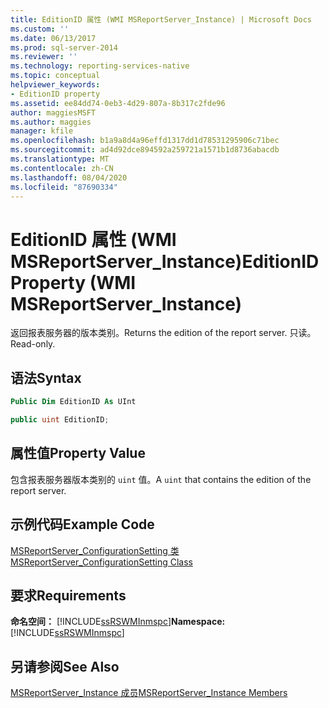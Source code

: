 ```yaml
---
title: EditionID 属性 (WMI MSReportServer_Instance) | Microsoft Docs
ms.custom: ''
ms.date: 06/13/2017
ms.prod: sql-server-2014
ms.reviewer: ''
ms.technology: reporting-services-native
ms.topic: conceptual
helpviewer_keywords:
- EditionID property
ms.assetid: ee84dd74-0eb3-4d29-807a-8b317c2fde96
author: maggiesMSFT
ms.author: maggies
manager: kfile
ms.openlocfilehash: b1a9a8d4a96effd1317dd1d78531295906c71bec
ms.sourcegitcommit: ad4d92dce894592a259721a1571b1d8736abacdb
ms.translationtype: MT
ms.contentlocale: zh-CN
ms.lasthandoff: 08/04/2020
ms.locfileid: "87690334"
---
```

# <a name="editionid-property-wmi-msreportserver_instance"></a><span data-ttu-id="5fe64-102">EditionID 属性 (WMI MSReportServer_Instance)</span><span class="sxs-lookup"><span data-stu-id="5fe64-102">EditionID Property (WMI MSReportServer_Instance)</span></span>
  <span data-ttu-id="5fe64-103">返回报表服务器的版本类别。</span><span class="sxs-lookup"><span data-stu-id="5fe64-103">Returns the edition of the report server.</span></span> <span data-ttu-id="5fe64-104">只读。</span><span class="sxs-lookup"><span data-stu-id="5fe64-104">Read-only.</span></span>  
  
## <a name="syntax"></a><span data-ttu-id="5fe64-105">语法</span><span class="sxs-lookup"><span data-stu-id="5fe64-105">Syntax</span></span>  
  
```vb  
Public Dim EditionID As UInt  
```  
  
```csharp  
public uint EditionID;  
```  
  
## <a name="property-value"></a><span data-ttu-id="5fe64-106">属性值</span><span class="sxs-lookup"><span data-stu-id="5fe64-106">Property Value</span></span>  
 <span data-ttu-id="5fe64-107">包含报表服务器版本类别的 `uint` 值。</span><span class="sxs-lookup"><span data-stu-id="5fe64-107">A `uint` that contains the edition of the report server.</span></span>  
  
## <a name="example-code"></a><span data-ttu-id="5fe64-108">示例代码</span><span class="sxs-lookup"><span data-stu-id="5fe64-108">Example Code</span></span>  
 [<span data-ttu-id="5fe64-109">MSReportServer_ConfigurationSetting 类</span><span class="sxs-lookup"><span data-stu-id="5fe64-109">MSReportServer_ConfigurationSetting Class</span></span>](msreportserver-configurationsetting-class.md)  
  
## <a name="requirements"></a><span data-ttu-id="5fe64-110">要求</span><span class="sxs-lookup"><span data-stu-id="5fe64-110">Requirements</span></span>  
 <span data-ttu-id="5fe64-111">**命名空间：** [!INCLUDE[ssRSWMInmspc](../../includes/ssrswminmspc-md.md)]</span><span class="sxs-lookup"><span data-stu-id="5fe64-111">**Namespace:** [!INCLUDE[ssRSWMInmspc](../../includes/ssrswminmspc-md.md)]</span></span>  
  
## <a name="see-also"></a><span data-ttu-id="5fe64-112">另请参阅</span><span class="sxs-lookup"><span data-stu-id="5fe64-112">See Also</span></span>  
 [<span data-ttu-id="5fe64-113">MSReportServer_Instance 成员</span><span class="sxs-lookup"><span data-stu-id="5fe64-113">MSReportServer_Instance Members</span></span>](msreportserver-instance-members.md)  
  
  
